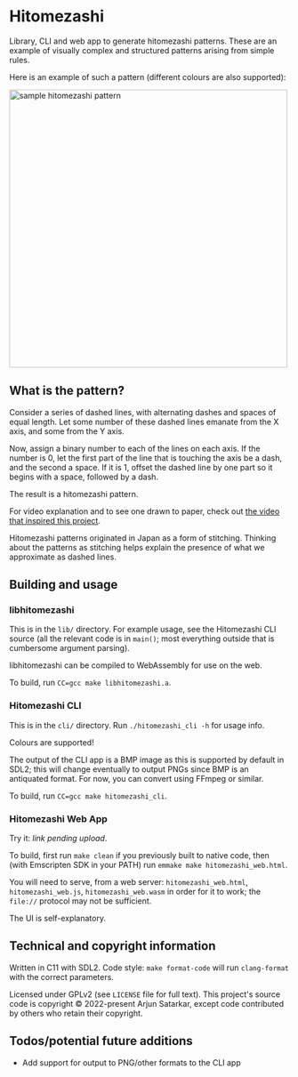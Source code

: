 # Hitomezashi

Library, CLI and web app to generate hitomezashi patterns. These are an example of visually complex and structured patterns arising from simple rules.

Here is an example of such a pattern (different colours are also supported):

<img src="https://raw.githubusercontent.com/untir-l/hitomezashi/main/sample.png" alt="sample hitomezashi pattern" width="500" height="500">

## What is the pattern?

Consider a series of dashed lines, with alternating dashes and spaces of equal length. Let some number of these dashed lines emanate from the X axis, and some from the Y axis.

Now, assign a binary number to each of the lines on each axis. If the number is 0, let the first part of the line that is touching the axis be a dash, and the second a space. If it is 1, offset the dashed line by one part so it begins with a space, followed by a dash.

The result is a hitomezashi pattern.

For video explanation and to see one drawn to paper, check out [the video that inspired this project](https://www.youtube.com/watch?v=JbfhzlMk2eY).

Hitomezashi patterns originated in Japan as a form of stitching. Thinking about the patterns as stitching helps explain the presence of what we approximate as dashed lines.

## Building and usage

### libhitomezashi

This is in the `lib/` directory. For example usage, see the Hitomezashi CLI source (all the relevant code is in `main()`; most everything outside that is cumbersome argument parsing).

libhitomezashi can be compiled to WebAssembly for use on the web.

To build, run `CC=gcc make libhitomezashi.a`.

### Hitomezashi CLI

This is in the `cli/` directory. Run `./hitomezashi_cli -h` for usage info.

Colours are supported!

The output of the CLI app is a BMP image as this is supported by default in SDL2; this will change eventually to output PNGs since BMP is an antiquated format. For now, you can convert using FFmpeg or similar.

To build, run `CC=gcc make hitomezashi_cli`.

### Hitomezashi Web App

Try it: *link pending upload*.

To build, first run `make clean` if you previously built to native code, then (with Emscripten SDK in your PATH) run `emmake make hitomezashi_web.html`.

You will need to serve, from a web server: `hitomezashi_web.html`, `hitomezashi_web.js`, `hitomezashi_web.wasm` in order for it to work; the `file://` protocol may not be sufficient.

The UI is self-explanatory.

## Technical and copyright information

Written in C11 with SDL2. Code style: `make format-code` will run `clang-format` with the correct parameters.

Licensed under GPLv2 (see `LICENSE` file for full text). This project's source code is copyright © 2022-present Arjun Satarkar, except code contributed by others who retain their copyright.

## Todos/potential future additions
- Add support for output to PNG/other formats to the CLI app
